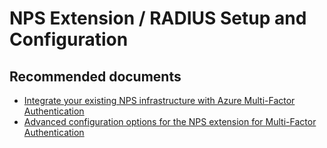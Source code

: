 <properties
    pageTitle="NPS Extension / RADIUS Setup and Configuration"
    description="NPS Extension / RADIUS Setup and Configuration"
    service="microsoft.aad"
    resource="Microsoft_AAD_IAM"
    authors="curtand"
    displayOrder="1770"
    supportTopicIds="32615400"
    selfHelpType="generic"
    resourceTags=""
    productPesIds="16579"
    cloudEnvironments="public"
 	articleId="63cdd1e7-cefa-4f67-b331-88f6af759eca"
	ownershipId="AzureIdentity_SignIn"
/>

# NPS Extension / RADIUS Setup and Configuration

## **Recommended documents**

* [Integrate your existing NPS infrastructure with Azure Multi-Factor Authentication](https://docs.microsoft.com/azure/active-directory/authentication/howto-mfa-nps-extension)
* [Advanced configuration options for the NPS extension for Multi-Factor Authentication](https://docs.microsoft.com/azure/active-directory/authentication/howto-mfa-nps-extension)
